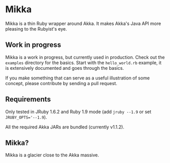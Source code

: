 # Mikka

Mikka is a thin Ruby wrapper around Akka. It makes Akka's Java API more pleasing to the Rubyist's eye.

## Work in progress

Mikka is a work in progress, but currently used in production. Check out the `examples` directory for the basics. Start with the `hello_world.rb` example, it is extensively documented and goes through the basics.

If you make something that can serve as a useful illustration of some concept, please contribute by sending a pull request.

## Requirements

Only tested in JRuby 1.6.2 and Ruby 1.9 mode (add `jruby --1.9` or set `JRUBY_OPTS='--1.9`).

All the required Akka JARs are bundled (currently v1.1.2).

## Mikka?

Mikka is a glacier close to the Akka massive.